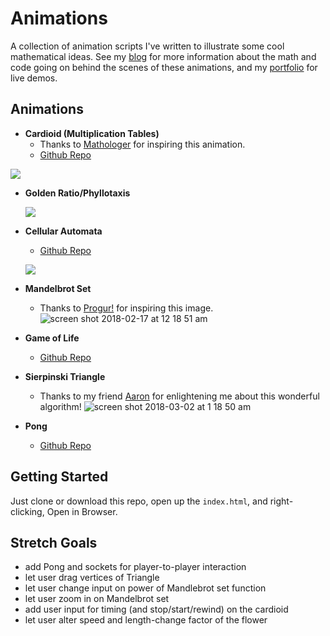 
# Animations
A collection of animation scripts I've written to illustrate some cool mathematical ideas. See my [blog](http://zstout.com/#/math) for more information about the math and code going on behind the scenes of these animations, and my [portfolio](http://zstout.com/#/portfolio) for live demos.

## Animations
- **Cardioid (Multiplication Tables)**
    - Thanks to [Mathologer](http://www.youtube.com/watch?v=qhbuKbxJsk8) for inspiring this animation.
    - [Github Repo](http://github.com/zackstout/Cardioid-animation)
<!-- ![screen shot 2018-02-17 at 12 20 38 am](https://user-images.githubusercontent.com/29472568/36338585-03bd5992-1379-11e8-8173-5e5acfb72ed9.png) -->
![](https://media.giphy.com/media/1fjEtBpVYD6PBMw1tf/giphy.gif)

- **Golden Ratio/Phyllotaxis**
    <!-- ![screenshot](https://user-images.githubusercontent.com/29472568/36338581-db18c062-1378-11e8-8eb5-66bc740ff833.png) -->
    ![](https://media.giphy.com/media/47GVENlu7UO8nCAstA/giphy.gif)

- **Cellular Automata**
    - [Github Repo](https://github.com/zackstout/cellular-automata)
    <!-- ![screen shot 2018-02-17 at 12 19 07 am](https://user-images.githubusercontent.com/29472568/36338589-0e29a9c6-1379-11e8-8dcc-100a873bff6d.png) -->
    ![](https://media.giphy.com/media/27bOn2mX7EWnIDan7u/giphy.gif)

- **Mandelbrot Set**
    - Thanks to [Progur!](http://progur.com/2017/02/create-mandelbrot-fractal-javascript.html) for inspiring this image.
    ![screen shot 2018-02-17 at 12 18 51 am](https://user-images.githubusercontent.com/29472568/36338597-3cb5e782-1379-11e8-8111-1d87497c9e7d.png)

- **Game of Life**
    - [Github Repo](https://github.com/zackstout/Game-of-life-3d-final)

- **Sierpinski Triangle**
    - Thanks to my friend [Aaron](http://github.com/bozeman42) for enlightening me about this wonderful algorithm!
    ![screen shot 2018-03-02 at 1 18 50 am](https://user-images.githubusercontent.com/29472568/36887639-bf1e162a-1db7-11e8-9273-431fc0bfeb24.png)

- **Pong**
    - [Github Repo](https://github.com/zackstout/pong-game)

## Getting Started
Just clone or download this repo, open up the `index.html`, and right-clicking, Open in Browser.

## Stretch Goals
- add Pong and sockets for player-to-player interaction
- let user drag vertices of Triangle
- let user change input on power of Mandlebrot set function
- let user zoom in on Mandelbrot set
- add user input for timing (and stop/start/rewind) on the cardioid
- let user alter speed and length-change factor of the flower
